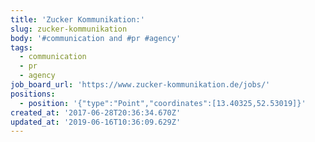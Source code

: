 ```yaml
---
title: 'Zucker Kommunikation:'
slug: zucker-kommunikation
body: '#communication and #pr #agency'
tags:
  - communication
  - pr
  - agency
job_board_url: 'https://www.zucker-kommunikation.de/jobs/'
positions:
  - position: '{"type":"Point","coordinates":[13.40325,52.53019]}'
created_at: '2017-06-28T20:36:34.670Z'
updated_at: '2019-06-16T10:36:09.629Z'
---
```


